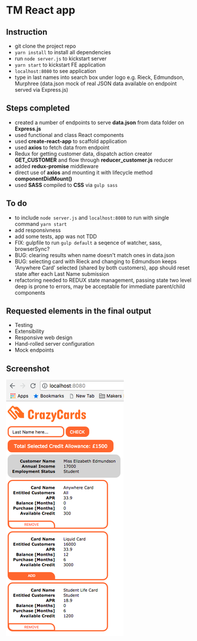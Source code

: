 # TM React app

## Instruction
- git clone the project repo
- ```yarn install``` to install all dependencies
- run ```node server.js``` to kickstart server
- ```yarn start``` to kickstart FE application
- ```localhost:8080``` to see application
- type in last names into search box under logo e.g. Rieck, Edmundson, Murphree (data.json mock of real JSON data available on endpoint served via Express.js)

## Steps completed
- created a number of endpoints to serve **data.json** from data folder on **Express.js**
- used functional and class React components
- used **create-react-app** to scaffold application
- used **axios** to fetch data from endpoint
- Redux for getting customer data, dispatch action creator **GET_CUSTOMER** and flow through **reducer_customer.js** reducer
- added **redux-promise** middleware
- direct use of **axios** and mounting it with lifecycle method **componentDidMount()**
- used **SASS** compiled to **CSS** via ```gulp sass```

## To do
- to include ```node server.js``` and ```localhost:8080``` to run with single command ```yarn start```
- add responsivness
- add some tests, app was not TDD
- FIX: gulpfile to run ```gulp default``` a seqence of watcher, sass, browserSync? 
- BUG: clearing results when name doesn't match ones in data.json
- BUG: selecting card with Rieck and changing to Edmundson keeps 'Anywhere Card' selected (shared by both customers), app should reset state after each Last Name submission
- refactoring needed to REDUX state management, passing state two level deep is prone to errors, may be acceptable for immediate parent/child components
 
## Requested elements in the final output
- Testing
- Extensibility
- Responsive web design
- Hand-rolled server configuration
- Mock endpoints

## Screenshot
![Screenshot](public/screenshot-tm.png)
